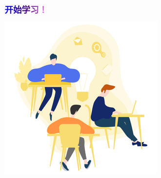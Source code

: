  <h1 style="
            /* font-size: 20px; */
            font-weight: bold;
            background: linear-gradient(to right, #0000ff, #4b0082, #ee82ee);
            -webkit-background-clip: text;
            -webkit-text-fill-color: transparent;
            display: inline-block;
        ">
            开始学习！
        </h1>

<img src="./public/学习.png" alt="">




